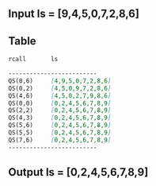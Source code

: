 ## Input ls = [9,4,5,0,7,2,8,6]

## Table

```markdown
rcall		ls

-------------------------
QS(0,6)		[4,9,5,0,7,2,8,6]
QS(0,2)		[4,5,0,9,7,2,8,6]
QS(4,6)		[4,5,0,2,7,9,8,6]
QS(0,0)		[0,2,4,5,6,7,8,9]
QS(2,2)		[0,2,4,5,6,7,8,9]
QS(4,3)		[0,2,4,5,6,7,8,9]
QS(5,6)		[0,2,4,5,6,7,8,9]
QS(5,5)		[0,2,4,5,6,7,8,9]
QS(7,6)		[0,2,4,5,6,7,8,9]
-------------------------
```

## Output ls = [0,2,4,5,6,7,8,9]

